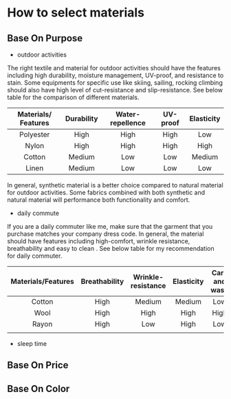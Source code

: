 # How to select materials

## B**ase On Purpose**

* outdoor activities

The right textile and material for outdoor activities should have the features including high durability, moisture management, UV-proof, and resistance to stain. Some equipments for specific use like skiing, sailing, rocking climbing should also have high level of cut-resistance and slip-resistance. See below table for the comparison of different materials.

| Materials/ Features | Durability | Water-repellence | UV-proof | Elasticity |
| :---: | :---: | :---: | :---: | :---: |
| Polyester | High | High | High | Low |
| Nylon | High | High | High | High |
| Cotton | Medium | Low | Low | Medium |
| Linen | Medium | Low | Low | Low |

In general, synthetic material is a better choice compared to natural material for outdoor activities. Some fabrics combined with both synthetic and natural material will performance both functionality and comfort.

* daily commute

If you are a daily commuter like me, make sure that the garment that you purchase matches your company dress code. In general, the material should have features including high-comfort, wrinkle resistance, breathability and easy to clean . See below table for my recommendation for daily commuter.

| Materials/Features | Breathability | Wrinkle-resistance | Elasticity | Care and wash |
| :---: | :---: | :---: | :---: | :---: |
| Cotton | High | Medium | Medium | Low |
| Wool | High | High | High | High |
| Rayon | High | Low | High | Low |
|  |  |  |  |  |

* sleep time



## **Base On Price**

## **Base On Color**

